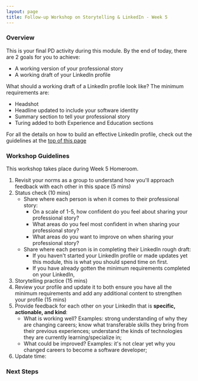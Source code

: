 ```yaml
---
layout: page
title: Follow-up Workshop on Storytelling & LinkedIn - Week 5
---
```


### Overview
This is your final PD activity during this module. By the end of today, there are 2 goals for you to achieve:

* A working version of your professional story
* A working draft of your LinkedIn profile

What should a working draft of a LinkedIn profile look like? The minimum requirements are:

* Headshot 
* Headline updated to include your software identity
* Summary section to tell your professional story
* Turing added to both Experience and Education sections

For all the details on how to build an effective LinkedIn profile, check out the guidelines at the [top of this page](/resources/branding_resources)

### Workshop Guidelines
This workshop takes place during Week 5 Homeroom.

1. Revisit your norms as a group to understand how you'll approach feedback with each other in this space (5 mins)
2. Status check (10 mins)
   * Share where each person is when it comes to their professional story:
      * On a scale of 1-5, how confident do you feel about sharing your professional story? 
      * What areas do you feel most confident in when sharing your professional story?
      * What areas do you want to improve on when sharing your professional story?
   * Share where each person is in completing their LinkedIn rough draft:
      * If you haven't started your LinkedIn profile or made updates yet this module, this is what you should spend time on first.
      * If you have already gotten the minimum requirements completed on your LinkedIn, 
3. Storytelling practice (15 mins)
4. Review your profile and update it to both ensure you have all the minimum requirements and add any additional content to strengthen your profile (15 mins)
5. Provide feedback for each other on your LinkedIn that is **specific, actionable, and kind**:
   * What is working well? Examples: strong understanding of why they are changing careers; know what transferable skills they bring from their previous experiences; understand the kinds of technologies they are currently learning/specialize in; 
   * What could be improved? Examples: it's not clear yet why you changed careers to become a software developer; 
6. Update time:



### Next Steps
